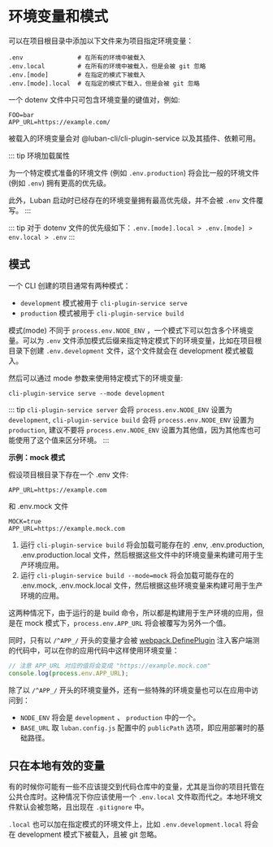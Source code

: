 # 环境变量和模式

可以在项目根目录中添加以下文件来为项目指定环境变量：

```shell
.env               # 在所有的环境中被载入
.env.local         # 在所有的环境中被载入，但是会被 git 忽略
.env.[mode]        # 在指定的模式下被载入
.env.[mode].local  # 在指定的模式下载入，但是会被 git 忽略
```

一个 dotenv 文件中只可包含环境变量的键值对，例如:

```
FOO=bar
APP_URL=https://example.com/
```

被载入的环境变量会对 @luban-cli/cli-plugin-service 以及其插件、依赖可用。

::: tip 环境加载属性

为一个特定模式准备的环境文件 (例如 `.env.production`) 将会比一般的环境文件 (例如 `.env`) 拥有更高的优先级。

此外，Luban 启动时已经存在的环境变量拥有最高优先级，并不会被 `.env` 文件覆写。
:::

::: tip
对于 dotenv 文件的优先级如下：`.env.[mode].local > .env.[mode] > env.local > .env`
:::

## 模式

一个 CLI 创建的项目通常有两种模式：

+ `development` 模式被用于 `cli-plugin-service serve`
+ `production` 模式被用于 `cli-plugin-service build`

模式(mode) 不同于 `process.env.NODE_ENV` ，一个模式下可以包含多个环境变量。可以为 `.env` 文件添加模式后缀来指定特定模式下的环境变量，比如在项目根目录下创建 `.env.development` 文件，这个文件就会在 development 模式被载入。

然后可以通过 mode 参数来使用特定模式下的环境变量:

```shell
cli-plugin-service serve --mode development
```

::: tip
`cli-plugin-service server` 会将 `process.env.NODE_ENV` 设置为 `development`, `cli-plugin-service build` 会将 `process.env.NODE_ENV` 设置为 `production`, 建议不要将 `process.env.NODE_ENV` 设置为其他值，因为其他库也可能使用了这个值来区分环境。
:::

**示例：mock 模式**

假设项目根目录下存在一个 .env 文件:

```
APP_URL=https://example.com
```

和 .env.mock 文件

```
MOCK=true
APP_URL=https://example.mock.com
```

1. 运行 `cli-plugin-service build` 将会加载可能存在的 .env, .env.production, .env.production.local 文件，然后根据这些文件中的环境变量来构建可用于生产环境应用。
2. 运行 `cli-plugin-service build --mode=mock` 将会加载可能存在的 .env.mock, .env.mock.local 文件，然后根据这些环境变量来构建可用于生产环境的应用。

这两种情况下，由于运行的是 build 命令，所以都是构建用于生产环境的应用，但是在 mock 模式下，`process.env.APP_URL` 将会被覆写为另外一个值。

同时，只有以 `/^APP_/` 开头的变量才会被 [webpack.DefinePlugin](https://webpack.js.org/plugins/define-plugin/#root) 注入客户端测的代码中，可以在你的应用代码中这样使用环境变量：

```javascript
// 注意 APP_URL 对应的值将会变成 "https://example.mock.com"
console.log(process.env.APP_URL);
```

除了以 `/^APP_/` 开头的环境变量外，还有一些特殊的环境变量也可以在应用中访问到：

+ `NODE_ENV` 将会是 `development` 、 `production` 中的一个。
+ `BASE_URL` 取 `luban.config.js` 配置中的 `publicPath` 选项，即应用部署时的基础路径。

## 只在本地有效的变量

有的时候你可能有一些不应该提交到代码仓库中的变量，尤其是当你的项目托管在公共仓库时。这种情况下你应该使用一个 `.env.local` 文件取而代之。本地环境文件默认会被忽略，且出现在 `.gitignore` 中。

`.local` 也可以加在指定模式的环境文件上，比如 `.env.development.local` 将会在 development 模式下被载入，且被 git 忽略。
